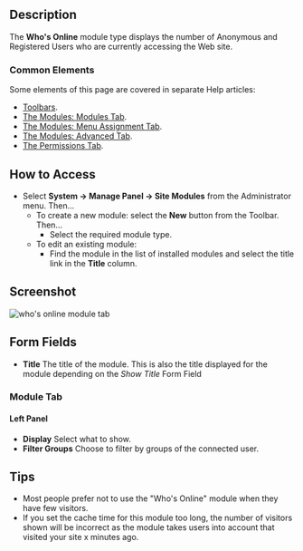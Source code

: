 <!-- Filename: Help4.x:Site_Modules:_Who%27s_Online / Display title: Modules: Who's Online -->

## Description

The **Who's Online** module type displays the number of Anonymous and
Registered Users who are currently accessing the Web site.

### Common Elements

Some elements of this page are covered in separate Help articles:

* [Toolbars](jdocmanual?article=help/common-elements/toolbars).
* [The Modules: Modules Tab](jdocmanual?article=help/modules/modules-module-tab).
* [The Modules: Menu Assignment Tab](jdocmanual?article=help/modules/modules-menu-assignment-tab).
* [The Modules: Advanced Tab](jdocmanual?article=help/modules/modules-advanced-tab).
* [The Permissions Tab](jdocmanual?article=help/common-elements/edit-permissions).

## How to Access

- Select **System → Manage Panel → Site Modules** from the
  Administrator menu. Then...
  - To create a new module: select the **New** button from the Toolbar.
    Then...
    - Select the required module type.
  - To edit an existing module:
    - Find the module in the list of installed modules and select the
      title link in the **Title** column.

## Screenshot

![who's online module tab](../../../en/images/modules-site/modules-whos-online-module-tab.png)

## Form Fields

- **Title** The title of the module. This is also the title displayed
  for the module depending on the *Show Title* Form Field

### Module Tab

#### Left Panel

- **Display** Select what to show.
- **Filter Groups** Choose to filter by groups of the connected user.

## Tips

- Most people prefer not to use the "Who's Online" module when they have
  few visitors.
- If you set the cache time for this module too long, the number of
  visitors shown will be incorrect as the module takes users into
  account that visited your site x minutes ago.
